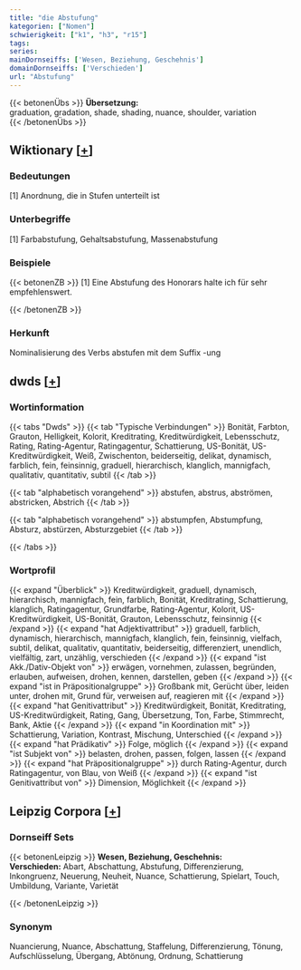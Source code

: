 ```yaml
---
title: "die Abstufung"
kategorien: ["Nomen"]
schwierigkeit: ["k1", "h3", "r15"]
tags:
series:
mainDornseiffs: ['Wesen, Beziehung, Geschehnis']
domainDornseiffs: ['Verschieden']
url: "Abstufung"
---
```


{{< betonenÜbs >}}
**Übersetzung:**  
graduation, gradation, shade, shading, nuance, shoulder, variation  
{{< /betonenÜbs >}}

## Wiktionary [[+](https://de.wiktionary.org/wiki/Abstufung)]

### Bedeutungen
[1] Anordnung, die in Stufen unterteilt ist  

### Unterbegriffe
[1] Farbabstufung, Gehaltsabstufung, Massenabstufung  

### Beispiele
{{< betonenZB >}}
[1] Eine Abstufung des Honorars halte ich für sehr empfehlenswert.  

{{< /betonenZB >}}
### Herkunft
Nominalisierung des Verbs abstufen mit dem Suffix -ung  



## dwds [[+](https://www.dwds.de/wb/Abstufung)]

### Wortinformation
{{< tabs "Dwds" >}}
{{< tab "Typische Verbindungen" >}}
Bonität, Farbton, Grauton, Helligkeit, Kolorit, Kreditrating, Kreditwürdigkeit, Lebensschutz, Rating, Rating-Agentur, Ratingagentur, Schattierung, US-Bonität, US-Kreditwürdigkeit, Weiß, Zwischenton, beiderseitig, delikat, dynamisch, farblich, fein, feinsinnig, graduell, hierarchisch, klanglich, mannigfach, qualitativ, quantitativ, subtil
{{< /tab >}}

{{< tab "alphabetisch vorangehend" >}}
abstufen, abstrus, abströmen, abstricken, Abstrich
{{< /tab >}}

{{< tab "alphabetisch vorangehend" >}}
abstumpfen, Abstumpfung, Absturz, abstürzen, Absturzgebiet
{{< /tab >}}

{{< /tabs >}}

### Wortprofil
{{< expand "Überblick" >}} Kreditwürdigkeit, graduell, dynamisch, hierarchisch, mannigfach, fein, farblich, Bonität, Kreditrating, Schattierung, klanglich, Ratingagentur, Grundfarbe, Rating-Agentur, Kolorit, US-Kreditwürdigkeit, US-Bonität, Grauton, Lebensschutz, feinsinnig {{< /expand >}}
{{< expand "hat Adjektivattribut" >}} graduell, farblich, dynamisch, hierarchisch, mannigfach, klanglich, fein, feinsinnig, vielfach, subtil, delikat, qualitativ, quantitativ, beiderseitig, differenziert, unendlich, vielfältig, zart, unzählig, verschieden {{< /expand >}}
{{< expand "ist Akk./Dativ-Objekt von" >}} erwägen, vornehmen, zulassen, begründen, erlauben, aufweisen, drohen, kennen, darstellen, geben {{< /expand >}}
{{< expand "ist in Präpositionalgruppe" >}} Großbank mit, Gerücht über, leiden unter, drohen mit, Grund für, verweisen auf, reagieren mit {{< /expand >}}
{{< expand "hat Genitivattribut" >}} Kreditwürdigkeit, Bonität, Kreditrating, US-Kreditwürdigkeit, Rating, Gang, Übersetzung, Ton, Farbe, Stimmrecht, Bank, Aktie {{< /expand >}}
{{< expand "in Koordination mit" >}} Schattierung, Variation, Kontrast, Mischung, Unterschied {{< /expand >}}
{{< expand "hat Prädikativ" >}} Folge, möglich {{< /expand >}}
{{< expand "ist Subjekt von" >}} belasten, drohen, passen, folgen, lassen {{< /expand >}}
{{< expand "hat Präpositionalgruppe" >}} durch Rating-Agentur, durch Ratingagentur, von Blau, von Weiß {{< /expand >}}
{{< expand "ist Genitivattribut von" >}} Dimension, Möglichkeit {{< /expand >}}

## Leipzig Corpora [[+](https://corpora.uni-leipzig.de/en/res?word=Abstufung&corpusId=deu_newscrawl-public_2018)]

### Dornseiff Sets
{{< betonenLeipzig >}}
**Wesen, Beziehung, Geschehnis:**  
**Verschieden:** Abart, Abschattung, Abstufung, Differenzierung, Inkongruenz, Neuerung, Neuheit, Nuance, Schattierung, Spielart, Touch, Umbildung, Variante, Varietät  

{{< /betonenLeipzig >}}

### Synonym
Nuancierung, Nuance, Abschattung, Staffelung, Differenzierung, Tönung, Aufschlüsselung, Übergang, Abtönung, Ordnung, Schattierung

